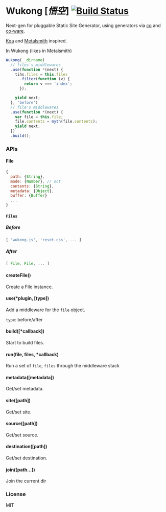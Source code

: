 # Wukong [*悟空*] [![Build Status](https://travis-ci.org/fundon/wukong.svg)](https://travis-ci.org/fundon/wukong)

Next-gen for pluggable Static Site Generator, using generators via [co][] and [co-ware][].

[Koa][] and [Metalsmith][] inspired.


In Wukong (likes in Metalsmith)

```js
Wukong(__dirname)
  // files's middlewares
  .use(function *(next) {
    tihs.files = this.files
      .filter(function (v) {
        return v === 'index';
      });

    yield next;
  }, 'before')
  // file's middlewares
  .use(function *(next) {
    var file = this.file;
    file.contents = myth(file.contents);
    yield next;
  })
  .build();
```

### APIs

#### File

```js
{
  path: {String},
  mode: {Number}, // oct
  contents: {String},
  metadata: {Object},
  buffer: {Buffer}
  ...
}
```


#### `Files`

##### Before

```js
[ 'wukong.js', 'reset.css', ... ]

```
##### After

```js
[ File, File, ... ]
```


#### createFile()

  Create a File instance.


#### use(*plugin, [type])

  Add a middleware for the `file` object.

  `type`: before/after


#### build([*callback])

  Start to build files.


#### run(file, files, *callback)

  Run a set of `file`, `files` through the middleware stack


#### metadata([metadata])

  Get/set metadata.


#### site([path])

  Get/set site.


#### source([path])

  Get/set source.


#### destination([path])

  Get/set destination.


#### join([path...])

  Join the current dir


### License

MIT

[co]: https://github.com/visionmedia/co
[co-ware]: https://github.com/fundon/co-ware
[koa]: https://github.com/koajs/koa
[metalsmith]: https://github.com/segmentio/metalsmith
